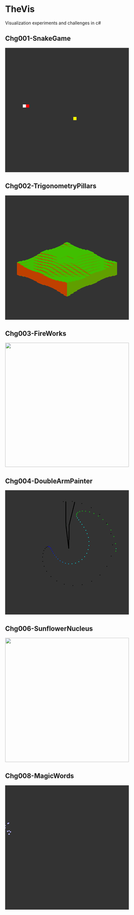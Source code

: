 # TheVis
Visualization experiments and challenges in c#

## Chg001-SnakeGame
<img src="Demos/Chg001-SnakeGame.gif" width="400" height="400">

## Chg002-TrigonometryPillars
<img src="Demos/Chg002-TrigonometryPillars.gif" width="400" height="400">

## Chg003-FireWorks
<img src="Demos/Chg003-FireWorks.gif" width="400" height="400">

## Chg004-DoubleArmPainter
<img src="Demos/Chg004-DoubleArmPainter.gif" width="400" height="400">

## Chg006-SunflowerNucleus
<img src="Demos/Chg006-SunflowerNucleus.gif" width="400" height="400">

## Chg008-MagicWords
<img src="Demos/Chg008-MagicWords.gif" width="400" height="400">
